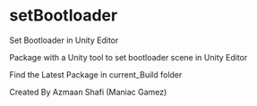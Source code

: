 # setBootloader
Set Bootloader in Unity Editor 

Package with a Unity tool to set bootloader scene in Unity Editor

Find the Latest Package in current_Build folder

Created By Azmaan Shafi (Maniac Gamez)
